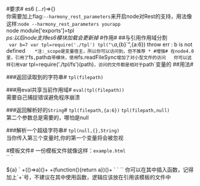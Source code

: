 #要求#
es6 (...r)=>{}  
你需要加上flag:`--harmony_rest_parameters`来开启node对Rest的支持，用法像这样:`node --harmony_rest_parameters yourapp`   
 node module['exports']=tpl  
 *ps:以后node支持es6模块加载会更新掉*
#作用#
##与引用作用域分割  
`
var b=7
var tpl=require('./tpl')
tpl("\`${a},${b}\`",{a:6})
throw err : b is not defined
`  
*注:_scope是变量宿主，所以你可以访问到，但不推荐 *
#增强#
在node4.0里，引用了`fs`,`path`自带模块，使用`fs.readFileSync`增加了对小型文件的访问  
你可以这样引用`var tpl=require('./tpl/fs')(path)`，访问的文件都是相对于`path`变量的 
##用法#

###返回读取到的字符串#
`tpl(filepath)`

###用eval共享当前作用域#
`eval(tpl(filepath))`  
需要自己捕捉错误避免程序崩溃

###返回解析好的`String`#
`tpl(filepath,{a:6})`
`tpl(filepath,null)`  
第二个参数总是需要的，哪怕是null

###解析一个超级字符串#
`tpl(null,{},String)`  
当你传入第三个变量时,你的第一个变量将会被忽视

#模板文件#
一份模板文件就像这样：`example.html`  
``
`
<!DOCTYPE html>
<html lang="en">
<head>
	<meta charset="UTF-8">
	<title>example</title>
</head>
<body>
	${a}
`
+(()=>a)()+
+(function(){return a})()+
`
</body>
</html>
`  
``  
你可以在其中插入函数，记得加上`+`号，不建议在其中使用函数，逻辑应该放在引用该模板的文件中
